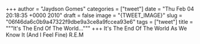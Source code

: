 
+++
author = "Jaydson Gomes"
categories = ["tweet"]
date = "Thu Feb 04 20:18:35 +0000 2010"
draft = false
image = "{TWEET_IMAGE}"
slug = "06f46da6c0b9a47322f9dbe9a3ce8a9fccea93e6"
tags = ["tweet"]
title = """It's The End Of The World..."""
+++
It's The End Of The World As We Know It (And I Feel Fine) R.E.M

